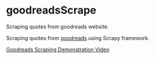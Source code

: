 # goodreadsScrape
Scraping quotes from goodreads website.

Scraping quotes from [goodreads](https://www.goodreads.com/quotes) using Scrapy framework.

[Goodreads Scraping Demonstration Video](https://youtu.be/0nZCCQLHfIo)